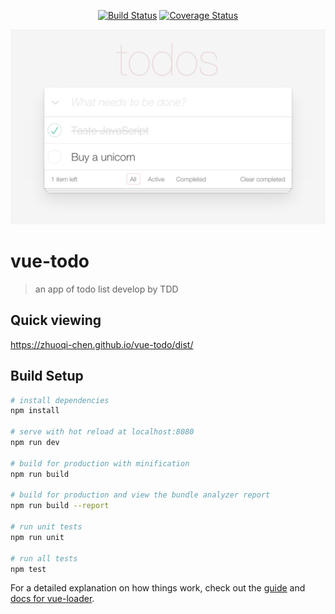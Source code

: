 <p align="center">
  <a href="https://circleci.com/gh/zhuoqi-chen/vue-todo/tree/master"><img src="https://img.shields.io/circleci/project/vuejs/vue/dev.svg" alt="Build Status"></a>
  <a href="https://circleci.com/gh/zhuoqi-chen/vue-todo/tree/master"><img src="https://img.shields.io/codecov/c/github/vuejs/vue/dev.svg" alt="Coverage Status"></a>
</p>
<p align="center">
<img src="https://raw.githubusercontent.com/zhuoqi-chen/vue-todo/master/static/screenshot.png" alt="Coverage Status"
</p>

# vue-todo
> an app of todo list develop by TDD

## Quick viewing
https://zhuoqi-chen.github.io/vue-todo/dist/

## Build Setup

``` bash
# install dependencies
npm install

# serve with hot reload at localhost:8080
npm run dev

# build for production with minification
npm run build

# build for production and view the bundle analyzer report
npm run build --report

# run unit tests
npm run unit

# run all tests
npm test
```

For a detailed explanation on how things work, check out the [guide](http://vuejs-templates.github.io/webpack/) and [docs for vue-loader](http://vuejs.github.io/vue-loader).
